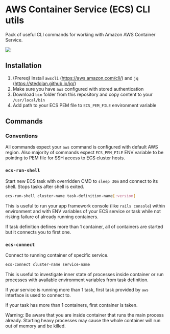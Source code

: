 # AWS Container Service (ECS) CLI utils

Pack of useful CLI commands for working with Amazon AWS Container Service.

![](https://cloud.githubusercontent.com/assets/132277/11748785/e9ca2488-a021-11e5-885f-7d34f4f15036.gif)

## Installation

1. (Prereq) Install `awscli` (https://aws.amazon.com/cli/) and `jq` (https://stedolan.github.io/jq/)
2. Make sure you have `aws` configured with stored authentication
4. Download `bin` folder from this repository and copy content to your `/usr/local/bin`
6. Add path to your ECS PEM file to `ECS_PEM_FILE` environment variable

## Commands

### Conventions

All commands expect your `aws` command is configured with default AWS region. Also majority of commands expect `ECS_PEM_FILE` ENV variable to be pointing to PEM file for SSH access to ECS cluster hosts.


### `ecs-run-shell`

Start new ECS task with overridden CMD to `sleep 30m` and connect to its shell. Stops tasks after shell is exited.

```bash
ecs-run-shell cluster-name task-definition-name[:version]
```

This is useful to run your app framework console (like `rails console`) within environment and with ENV variables of your ECS service or task while not risking failure of already running containers.

If task definition defines more than 1 container, all of containers are started but it connects you to first one.


### `ecs-connect`

Connect to running container of specific service. 

```bash
ecs-connect cluster-name service-name
```

This is useful to investigate inner state of processes inside container or run processes with available environment variables from task definition.

If your service is running more than 1 task, first task provided by `aws` interface is used to connect to.

If your task has more than 1 containers, first container is taken.

Warning: Be aware that you are inside container that runs the main process already. Starting heavy processes may cause the whole container will run out of memory and be killed.
